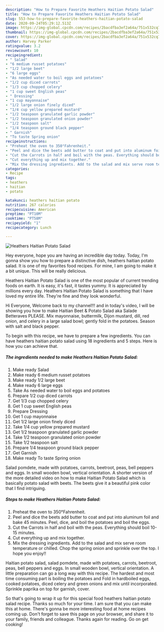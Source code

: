 ```yaml
---
description: "How to Prepare Favorite Heathers Haitian Potato Salad"
title: "How to Prepare Favorite Heathers Haitian Potato Salad"
slug: 553-how-to-prepare-favorite-heathers-haitian-potato-salad
date: 2020-09-24T05:29:12.513Z
image: https://img-global.cpcdn.com/recipes/2bacdfba3ef2a64a/751x532cq70/heathers-haitian-potato-salad-recipe-main-photo.jpg
thumbnail: https://img-global.cpcdn.com/recipes/2bacdfba3ef2a64a/751x532cq70/heathers-haitian-potato-salad-recipe-main-photo.jpg
cover: https://img-global.cpcdn.com/recipes/2bacdfba3ef2a64a/751x532cq70/heathers-haitian-potato-salad-recipe-main-photo.jpg
author: Harvey Parker
ratingvalue: 3.2
reviewcount: 10
recipeingredient:
- " Salad"
- "6 medium russet potatoes"
- "1/2 large beet"
- "6 large eggs"
- "As needed water to boil eggs and potatoes"
- "1/2 cup diced carrots"
- "1/3 cup chopped celery"
- "1 cup sweet English peas"
- " Dressing"
- "1 cup mayonnaise"
- "1/2 large onion finely diced"
- "1/4 cup yellow prepared mustard"
- "1/2 teaspoon granulated garlic powder"
- "1/2 teaspoon granulated onion powder"
- "1/2 teaspoon salt"
- "1/4 teaspoon ground black pepper"
- " Garnish"
- "To taste Spring onion"
recipeinstructions:
- "Preheat the oven to 350°Fahrenheit."
- "Peel and dice the beets add butter to coat and put into aluminum foil and bake 45 minutes. Peel, dice, and boil the potatoes and boil the eggs."
- "Cut the Carrots in half and boil with the peas. Everything should boil 10-15 minutes."
- "Cut everything up and mix together."
- "Mix the dressing ingredients. Add to the salad and mix serve room temperature or chilled. Chop the spring onion and sprinkle over the top. I hope you enjoy!!"
categories:
- Recipe
tags:
- heathers
- haitian
- potato

katakunci: heathers haitian potato 
nutrition: 267 calories
recipecuisine: American
preptime: "PT10M"
cooktime: "PT58M"
recipeyield: "1"
recipecategory: Lunch

---
```



![Heathers Haitian Potato Salad](https://img-global.cpcdn.com/recipes/2bacdfba3ef2a64a/751x532cq70/heathers-haitian-potato-salad-recipe-main-photo.jpg)

Hey everyone, hope you are having an incredible day today. Today, I'm gonna show you how to prepare a distinctive dish, heathers haitian potato salad. It is one of my favorites food recipes. For mine, I am going to make it a bit unique. This will be really delicious.

Heathers Haitian Potato Salad is one of the most popular of current trending foods on earth. It is easy, it's fast, it tastes yummy. It is appreciated by millions every day. Heathers Haitian Potato Salad is something that I have loved my entire life. They're fine and they look wonderful.

Hi Everyone, Welcome back to my channel!!! and in today&#39;s video, I will be showing you how to make Haitian Beet &amp; Potato Salad aka Salade Betteraves PLEASE. Mix mayonnaise, buttermilk, Dijon mustard, dill, red onion, and celery in a large salad bowl; gently fold in the potatoes. Season with salt and black pepper.


To begin with this recipe, we have to prepare a few ingredients. You can have heathers haitian potato salad using 18 ingredients and 5 steps. Here is how you can achieve that.

<!--inarticleads1-->

##### The ingredients needed to make Heathers Haitian Potato Salad:

1. Make ready  Salad
1. Make ready 6 medium russet potatoes
1. Make ready 1/2 large beet
1. Make ready 6 large eggs
1. Take As needed water to boil eggs and potatoes
1. Prepare 1/2 cup diced carrots
1. Get 1/3 cup chopped celery
1. Get 1 cup sweet English peas
1. Prepare  Dressing
1. Get 1 cup mayonnaise
1. Get 1/2 large onion finely diced
1. Take 1/4 cup yellow prepared mustard
1. Get 1/2 teaspoon granulated garlic powder
1. Take 1/2 teaspoon granulated onion powder
1. Take 1/2 teaspoon salt
1. Prepare 1/4 teaspoon ground black pepper
1. Get  Garnish
1. Make ready To taste Spring onion


Salad pomdete, made with potatoes, carrots, beetroot, peas, bell peppers and eggs. In small wooden bowl, vertical orientation. A shorter version of the more detailed video on how to make Haitian Potato Salad which is basically potato salad with beets. The beets give it a beautiful pink color that I find intriguing. 

<!--inarticleads2-->

##### Steps to make Heathers Haitian Potato Salad:

1. Preheat the oven to 350°Fahrenheit.
1. Peel and dice the beets add butter to coat and put into aluminum foil and bake 45 minutes. Peel, dice, and boil the potatoes and boil the eggs.
1. Cut the Carrots in half and boil with the peas. Everything should boil 10-15 minutes.
1. Cut everything up and mix together.
1. Mix the dressing ingredients. Add to the salad and mix serve room temperature or chilled. Chop the spring onion and sprinkle over the top. I hope you enjoy!!


Haitian potato salad, salad pomdete, made with potatoes, carrots, beetroot, peas, bell peppers and eggs. In small wooden bowl, vertical orientation. A little preparation can go a long way with this recipe. The hardest and most time consuming part is boiling the potatoes and Fold in hardboiled eggs, cooked potatoes, diced celery and green onions and mix until incorporated. Sprinkle paprika on top for garnish, cover. 

So that's going to wrap it up for this special food heathers haitian potato salad recipe. Thanks so much for your time. I am sure that you can make this at home. There's gonna be more interesting food at home recipes coming up. Don't forget to save this page on your browser, and share it to your family, friends and colleague. Thanks again for reading. Go on get cooking!
